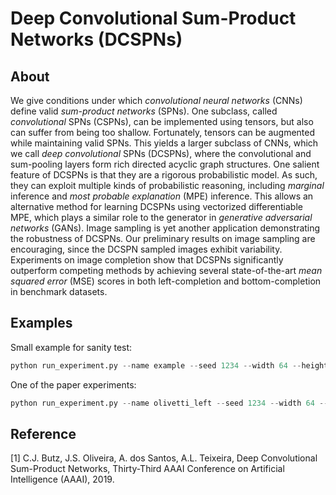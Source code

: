 # Deep Convolutional Sum-Product Networks (DCSPNs)

## About

We give conditions under which *convolutional neural networks* (CNNs) define valid *sum-product networks* (SPNs). One subclass, called *convolutional* SPNs (CSPNs), can be implemented using tensors, but also can suffer from being too shallow. Fortunately, tensors can be augmented while maintaining valid SPNs. This yields a larger subclass of CNNs, which we call *deep convolutional* SPNs (DCSPNs), where the convolutional and sum-pooling layers form rich directed acyclic graph structures. One salient feature of DCSPNs is that they are a rigorous probabilistic model. As such, they can exploit multiple kinds of probabilistic reasoning, including *marginal* inference and *most probable explanation* (MPE) inference. This allows an alternative method for learning DCSPNs using vectorized differentiable MPE, which plays a similar role to the generator in *generative adversarial networks* (GANs). Image sampling is yet another application demonstrating the robustness of DCSPNs. Our preliminary results on image sampling are encouraging, since the DCSPN sampled images exhibit variability. Experiments on image completion show that DCSPNs significantly outperform competing methods by achieving several state-of-the-art *mean squared error* (MSE) scores in both left-completion and bottom-completion in benchmark datasets.

## Examples

Small example for sanity test:

```python
python run_experiment.py --name example --seed 1234 --width 64 --height 64 --channels 1 --output-dir outputs --database-path databases/olivetti --learning-rate 0.01 --minibatch-size 64 --epochs 3 --valid-amount 50 --first-sum-channels 12 --model-type tree --tree-model-size 16 --tree-model-alt-size 32 --tree-model-alt-amt 100 --leaf-components 4 --complete-side left --training-type nll --inference-type mpe
```

One of the paper experiments:

```python
python run_experiment.py --name olivetti_left --seed 1234 --width 64 --height 64 --channels 1 --output-dir outputs --database-path databases/olivetti --learning-rate 0.01 --minibatch-size 64 --epochs 200 --valid-amount 50 --first-sum-channels 12 --model-type tree --tree-model-size 2 --tree-model-alt-size 2 --tree-model-alt-amt 100 --leaf-components 4 --complete-side left --training-type nll --inference-type mpe
```

## Reference
[1] C.J. Butz, J.S. Oliveira, A. dos Santos, A.L. Teixeira, Deep Convolutional Sum-Product Networks, Thirty-Third AAAI Conference on Artificial Intelligence (AAAI), 2019.
